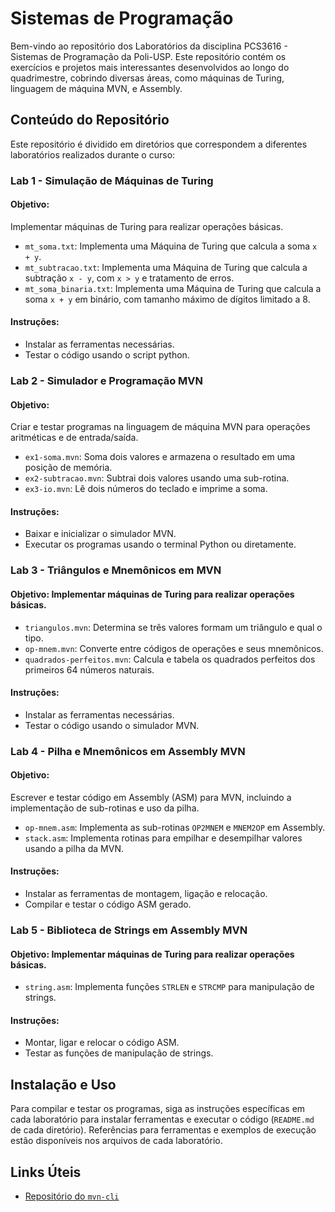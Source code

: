 # Sistemas de Programação

Bem-vindo ao repositório dos Laboratórios da disciplina PCS3616 - Sistemas de Programação da Poli-USP. Este repositório contém os exercícios e projetos mais interessantes desenvolvidos ao longo do quadrimestre, cobrindo diversas áreas, como máquinas de Turing, linguagem de máquina MVN, e Assembly.

## Conteúdo do Repositório

Este repositório é dividido em diretórios que correspondem a diferentes laboratórios realizados durante o curso:

### Lab 1 - Simulação de Máquinas de Turing

#### Objetivo:

Implementar máquinas de Turing para realizar operações básicas.

- `mt_soma.txt`: Implementa uma Máquina de Turing que calcula a soma `x + y`.
- `mt_subtracao.txt`: Implementa uma Máquina de Turing que calcula a subtração `x - y`, com `x > y` e tratamento de erros.
- `mt_soma_binaria.txt`: Implementa uma Máquina de Turing que calcula a soma `x + y` em binário, com tamanho máximo de dígitos limitado a 8.

#### Instruções:

- Instalar as ferramentas necessárias.
- Testar o código usando o script python.

### Lab 2 - Simulador e Programação MVN

#### Objetivo:

Criar e testar programas na linguagem de máquina MVN para operações aritméticas e de entrada/saída.

- `ex1-soma.mvn`: Soma dois valores e armazena o resultado em uma posição de memória.
- `ex2-subtracao.mvn`: Subtrai dois valores usando uma sub-rotina.
- `ex3-io.mvn`: Lê dois números do teclado e imprime a soma.

#### Instruções:

- Baixar e inicializar o simulador MVN.
- Executar os programas usando o terminal Python ou diretamente.

### Lab 3 - Triângulos e Mnemônicos em MVN

#### Objetivo: Implementar máquinas de Turing para realizar operações básicas.

- `triangulos.mvn`: Determina se três valores formam um triângulo e qual o tipo.
- `op-mnem.mvn`: Converte entre códigos de operações e seus mnemônicos.
- `quadrados-perfeitos.mvn`: Calcula e tabela os quadrados perfeitos dos primeiros 64 números naturais.

#### Instruções:

- Instalar as ferramentas necessárias.
- Testar o código usando o simulador MVN.

### Lab 4 - Pilha e Mnemônicos em Assembly MVN

#### Objetivo:

Escrever e testar código em Assembly (ASM) para MVN, incluindo a implementação de sub-rotinas e uso da pilha.

- `op-mnem.asm`: Implementa as sub-rotinas `OP2MNEM` e `MNEM2OP` em Assembly.
- `stack.asm`: Implementa rotinas para empilhar e desempilhar valores usando a pilha da MVN.

#### Instruções:

- Instalar as ferramentas de montagem, ligação e relocação.
- Compilar e testar o código ASM gerado.

### Lab 5 - Biblioteca de Strings em Assembly MVN

#### Objetivo: Implementar máquinas de Turing para realizar operações básicas.

- `string.asm`: Implementa funções `STRLEN` e `STRCMP` para manipulação de strings.

#### Instruções:

- Montar, ligar e relocar o código ASM.
- Testar as funções de manipulação de strings.

## Instalação e Uso

Para compilar e testar os programas, siga as instruções específicas em cada laboratório para instalar ferramentas e executar o código (`README.md` de cada diretório). Referências para ferramentas e exemplos de execução estão disponíveis nos arquivos de cada laboratório.

## Links Úteis

- [Repositório do `mvn-cli`](https://github.com/PCS3616/mvn-rs)
